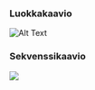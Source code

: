 ### Luokkakaavio 
![Alt Text](https://yuml.me/6da124cd.jpg)

### Sekvenssikaavio
![](https://www.websequencediagrams.com/?png=msc761947722)
